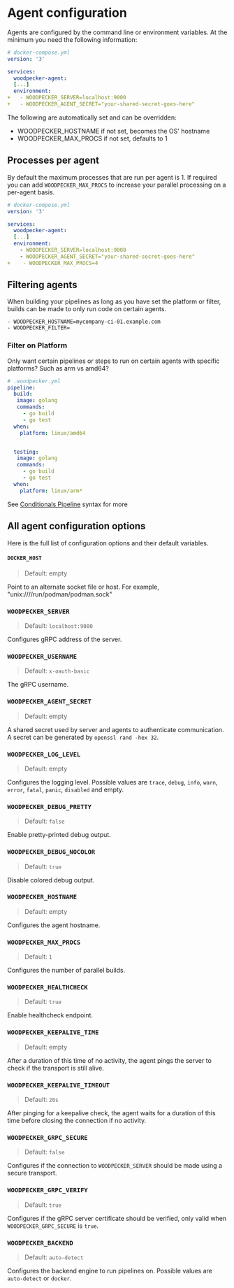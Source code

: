 # Agent configuration

Agents are configured by the command line or environment variables. At the minimum you need the following information:

```yaml
# docker-compose.yml
version: '3'

services:
  woodpecker-agent:
  [...]
  environment:
+   - WOODPECKER_SERVER=localhost:9000
+   - WOODPECKER_AGENT_SECRET="your-shared-secret-goes-here"

```

The following are automatically set and can be overridden:

- WOODPECKER_HOSTNAME if not set, becomes the OS' hostname
- WOODPECKER_MAX_PROCS if not set, defaults to 1

## Processes per agent

By default the maximum processes that are run per agent is 1. If required you can add `WOODPECKER_MAX_PROCS` to increase your parallel processing on a per-agent basis.

```yaml
# docker-compose.yml
version: '3'

services:
  woodpecker-agent:
  [...]
  environment:
    - WOODPECKER_SERVER=localhost:9000
    - WOODPECKER_AGENT_SECRET="your-shared-secret-goes-here"
+    - WOODPECKER_MAX_PROCS=4
```

## Filtering agents

When building your pipelines as long as you have set the platform or filter, builds can be made to only run code on certain agents.

```
- WOODPECKER_HOSTNAME=mycompany-ci-01.example.com
- WOODPECKER_FILTER=
```

### Filter on Platform

Only want certain pipelines or steps to run on certain agents with specific platforms? Such as arm vs amd64?

```yaml
# .woodpecker.yml
pipeline:
  build:
   image: golang
   commands:
     - go build
     - go test
  when:
    platform: linux/amd64


  testing:
   image: golang
   commands:
     - go build
     - go test
  when:
    platform: linux/arm*


```

See [Conditionals Pipeline](../20-usage/20-pipeline-syntax.md#step-when---conditional-execution) syntax for more


## All agent configuration options

Here is the full list of configuration options and their default variables.
#### `DOCKER_HOST`
> Default: empty

Point to an alternate socket file or host. For example, "unix:////run/podman/podman.sock"

### `WOODPECKER_SERVER`
> Default: `localhost:9000`

Configures gRPC address of the server.

### `WOODPECKER_USERNAME`
> Default: `x-oauth-basic`

The gRPC username.

### `WOODPECKER_AGENT_SECRET`
> Default: empty

A shared secret used by server and agents to authenticate communication. A secret can be generated by `openssl rand -hex 32`.

### `WOODPECKER_LOG_LEVEL`
> Default: empty

Configures the logging level. Possible values are `trace`, `debug`, `info`, `warn`, `error`, `fatal`, `panic`, `disabled` and empty.

### `WOODPECKER_DEBUG_PRETTY`
> Default: `false`

Enable pretty-printed debug output.

### `WOODPECKER_DEBUG_NOCOLOR`
> Default: `true`

Disable colored debug output.

### `WOODPECKER_HOSTNAME`
> Default: empty

Configures the agent hostname.

### `WOODPECKER_MAX_PROCS`
> Default: `1`

Configures the number of parallel builds.

### `WOODPECKER_HEALTHCHECK`
> Default: `true`

Enable healthcheck endpoint.

### `WOODPECKER_KEEPALIVE_TIME`
> Default: empty

After a duration of this time of no activity, the agent pings the server to check if the transport is still alive.

### `WOODPECKER_KEEPALIVE_TIMEOUT`
> Default: `20s`

After pinging for a keepalive check, the agent waits for a duration of this time before closing the connection if no activity.

### `WOODPECKER_GRPC_SECURE`
> Default: `false`

Configures if the connection to `WOODPECKER_SERVER` should be made using a secure transport.

### `WOODPECKER_GRPC_VERIFY`
> Default: `true`

Configures if the gRPC server certificate should be verified, only valid when `WOODPECKER_GRPC_SECURE` is `true`.

### `WOODPECKER_BACKEND`
> Default: `auto-detect`

Configures the backend engine to run pipelines on. Possible values are `auto-detect` or `docker`.
